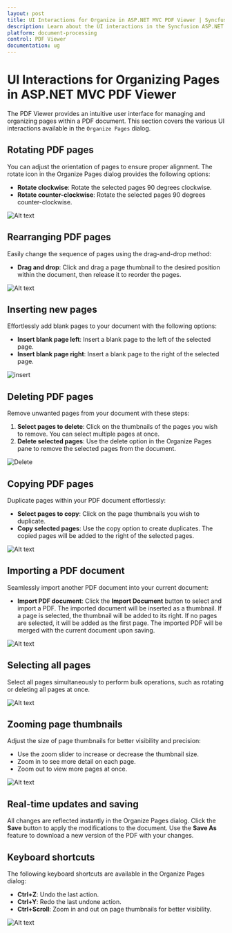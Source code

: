 ```yaml
---
layout: post
title: UI Interactions for Organize in ASP.NET MVC PDF Viewer | Syncfusion
description: Learn about the UI interactions in the Syncfusion ASP.NET MVC PDF Viewer control, including rotating, rearranging, inserting, deleting, and copying pages.
platform: document-processing
control: PDF Viewer
documentation: ug
---
```


# UI Interactions for Organizing Pages in ASP.NET MVC PDF Viewer

The PDF Viewer provides an intuitive user interface for managing and organizing pages within a PDF document. This section covers the various UI interactions available in the `Organize Pages` dialog.



## Rotating PDF pages

You can adjust the orientation of pages to ensure proper alignment. The rotate icon in the Organize Pages dialog provides the following options:

*   **Rotate clockwise**: Rotate the selected pages 90 degrees clockwise.
*   **Rotate counter-clockwise**: Rotate the selected pages 90 degrees counter-clockwise.

![Alt text](../images/rotate-rearrange.gif)

## Rearranging PDF pages

Easily change the sequence of pages using the drag-and-drop method:

*   **Drag and drop**: Click and drag a page thumbnail to the desired position within the document, then release it to reorder the pages.

![Alt text](../images/rotate-rearrange.gif)

## Inserting new pages

Effortlessly add blank pages to your document with the following options:

*   **Insert blank page left**: Insert a blank page to the left of the selected page.
*   **Insert blank page right**: Insert a blank page to the right of the selected page.

![insert](../images/organize-insert.png)

## Deleting PDF pages

Remove unwanted pages from your document with these steps:

1.  **Select pages to delete**: Click on the thumbnails of the pages you wish to remove. You can select multiple pages at once.
2.  **Delete selected pages**: Use the delete option in the Organize Pages pane to remove the selected pages from the document.

![Delete](../images/organize-delete.png)

## Copying PDF pages

Duplicate pages within your PDF document effortlessly:

*   **Select pages to copy**: Click on the page thumbnails you wish to duplicate.
*   **Copy selected pages**: Use the copy option to create duplicates. The copied pages will be added to the right of the selected pages.

![Alt text](../images/organize-copy.png)

## Importing a PDF document

Seamlessly import another PDF document into your current document:

*   **Import PDF document**: Click the **Import Document** button to select and import a PDF. The imported document will be inserted as a thumbnail. If a page is selected, the thumbnail will be added to its right. If no pages are selected, it will be added as the first page. The imported PDF will be merged with the current document upon saving.

![Alt text](../images/import.gif)

## Selecting all pages

Select all pages simultaneously to perform bulk operations, such as rotating or deleting all pages at once.

![Alt text](../images/selectall.png)

## Zooming page thumbnails

Adjust the size of page thumbnails for better visibility and precision:

*   Use the zoom slider to increase or decrease the thumbnail size.
*   Zoom in to see more detail on each page.
*   Zoom out to view more pages at once.

![Alt text](../images/zoomOrganize.png)

## Real-time updates and saving

All changes are reflected instantly in the Organize Pages dialog. Click the **Save** button to apply the modifications to the document. Use the **Save As** feature to download a new version of the PDF with your changes.

## Keyboard shortcuts

The following keyboard shortcuts are available in the Organize Pages dialog:

*   **Ctrl+Z**: Undo the last action.
*   **Ctrl+Y**: Redo the last undone action.
*   **Ctrl+Scroll**: Zoom in and out on page thumbnails for better visibility.

![Alt text](../images/undo-redo.png)
